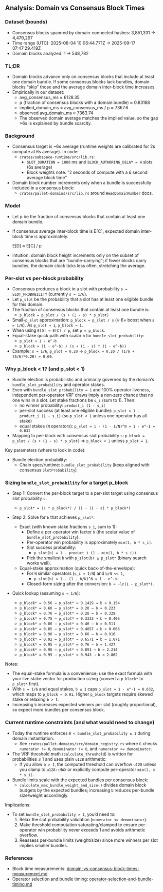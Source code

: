 ## Analysis: Domain vs Consensus Block Times

### Dataset (bounds)

- Consensus blocks spanned by domain-connected hashes: 3,851,331 → 4,470,297
- Time range (UTC): 2025-08-04 10:06:44.771Z → 2025-09-17 07:47:29.419Z
- Domain blocks analyzed: 1 → 548,782

### TL;DR

- Domain blocks advance only on consensus blocks that include at least one domain bundle. If some consensus blocks lack bundles, domain blocks "skip" those and the average domain inter-block time increases.
- Empirically in our dataset:
  - avg_consensus_ms ≈ 6128.35
  - p (fraction of consensus blocks with a domain bundle) ≈ 0.83168
  - implied_domain_ms = avg_consensus_ms / p ≈ 7367.6
  - observed avg_domain_ms ≈ 7363.74
  - The observed domain average matches the implied value, so the gap >6s is explained by bundle scarcity.

### Background

- Consensus target is ~6s average (runtime weights are calibrated for 2s compute at 6s average). In code:
  - `crates/subspace-runtime/src/lib.rs`:
    - `SLOT_DURATION = 1000` ms and `BLOCK_AUTHORING_DELAY = 4` slots (6s average)
    - Block weights note: "2 seconds of compute with a 6 second average block time"
- Domain block number increments only when a bundle is successfully included in a consensus block:
  - `crates/pallet-domains/src/lib.rs` around `HeadDomainNumber` docs.

### Model

- Let p be the fraction of consensus blocks that contain at least one domain bundle.
- If consensus average inter-block time is E[C], expected domain inter-block time is approximately:

  E[D] ≈ E[C] / p

- Intuition: domain block height increments only on the subset of consensus blocks that are "bundle-carrying"; if fewer blocks carry bundles, the domain clock ticks less often, stretching the average.

### Per-slot vs per-block probability

- Consensus produces a block in a slot with probability `s = SLOT_PROBABILITY` (currently `s = 1/6`).
- Let `p_slot` be the probability that a slot has at least one eligible bundle for this domain.
- The fraction of consensus blocks that contain at least one bundle is:
  - `p_block = p_slot / (s + (1 - s) * p_slot)`
- Small-`p_slot` approximation: `p_block ≈ p_slot / s` (≈ 6× boost when `s = 1/6`). As `p_slot → 1`, `p_block → 1`.
- When using `E[D] ≈ E[C] / p`, set `p = p_block`.
- Equal-stake quick path with scalar `b` for `bundle_slot_probability`:
  - `p_slot ≈ 1 - e^-b`
  - `p_block ≈ (1 - e^-b) / (s + (1 - s) * (1 - e^-b))`
- Example: `s = 1/6`, `p_slot = 0.20` → `p_block ≈ 0.20 / (1/6 + (5/6)*0.20) ≈ 0.60`.

### Why p_block < 1? (and p_slot < 1)

- Bundle election is probabilistic and primarily governed by the domain’s `bundle_slot_probability` and operator stakes.
- Even with `bundle_slot_probability = 1` and 100% operator liveness, independent per-operator VRF draws imply a non‑zero chance that no one wins in a slot. Let stake fractions be `s_i` (sum to 1). Then:
  - no winner probability: `product_i (1 - s_i)`
  - per-slot success (at least one eligible bundle): `p_slot = 1 - product_i (1 - s_i)` (so `p_slot < 1` unless one operator has all stake)
  - equal stakes (`N` operators): `p_slot ≈ 1 - (1 - 1/N)^N ≈ 1 - e^-1 ≈ 0.632`
- Mapping to per-block with consensus slot probability `s`: `p_block = p_slot / (s + (1 - s) * p_slot)` ⇒ `p_block < 1` unless `p_slot = 1`.

Key parameters (where to look in code):

- Bundle election probability:
  - Chain spec/runtime: `bundle_slot_probability` (keep aligned with consensus `SlotProbability`)

### Sizing `bundle_slot_probability` for a target p_block

- Step 1: Convert the per-block target to a per-slot target using consensus slot probability `s`:
  - `p_slot* = (s * p_block*) / (1 - (1 - s) * p_block*)`
- Step 2: Solve for `b` that achieves `p_slot*`.
  - Exact (with known stake fractions `s_i`, sum to 1):
    - Define a per-operator win factor `b` (the scalar value of `bundle_slot_probability`).
    - Per-operator win probability is approximately `min(1, b * s_i)`.
    - Slot success probability:
      - `p_slot(b) = 1 - product_i (1 - min(1, b * s_i))`.
    - Pick the smallest `b` with `p_slot(b) ≥ p_slot*` (binary search works well).
  - Equal-stake approximation (quick back-of-the-envelope):
    - For `N` similar operators (`s_i ≈ 1/N`) and `b/N << 1`,
      - `p_slot(b) ≈ 1 - (1 - b/N)^N ≈ 1 - e^-b`.
    - Closed-form sizing after the conversion: `b ≈ -ln(1 - p_slot*)`.

- Quick lookup (assuming `s = 1/6`):
  - `p_block* = 0.50 → p_slot* ≈ 0.1429 → b ≈ 0.154`
  - `p_block* = 0.60 → p_slot* = 0.20 → b ≈ 0.223`
  - `p_block* = 0.70 → p_slot* ≈ 0.28 → b ≈ 0.329`
  - `p_block* = 0.75 → p_slot* ≈ 0.3333 → b ≈ 0.405`
  - `p_block* = 0.80 → p_slot* = 0.40 → b ≈ 0.511`
  - `p_block* = 0.85 → p_slot* ≈ 0.4857 → b ≈ 0.665`
  - `p_block* = 0.90 → p_slot* = 0.60 → b ≈ 0.916`
  - `p_block* = 0.92 → p_slot* ≈ 0.6571 → b ≈ 1.071`
  - `p_block* = 0.95 → p_slot* = 0.76 → b ≈ 1.427`
  - `p_block* = 0.98 → p_slot* ≈ 0.891 → b ≈ 2.214`
  - `p_block* = 0.99 → p_slot* ≈ 0.943 → b ≈ 2.862`

Notes:

- The equal-stake formula is a convenience; use the exact formula with your live stake vector for production sizing (convert a `p_block*` to `p_slot*` first).
- With `s = 1/6` and equal stakes, `b ≤ 1` caps `p_slot ≈ 1 - e^-1 ≈ 0.632`, which maps to `p_block ≈ 0.91`. Higher `p_block` targets require skewed stake or relaxing `b > 1`.
- Increasing `b` increases expected winners per slot (roughly proportional), so expect more bundles per consensus block.

### Current runtime constraints (and what would need to change)

- Today the runtime enforces `0 < bundle_slot_probability ≤ 1` during domain instantiation:
  - See `crates/pallet-domains/src/domain_registry.rs` where it checks `numerator != 0`, `denominator != 0`, and `numerator <= denominator`.
- The VRF threshold math (`calculate_threshold`) is written for probabilities ≤ 1 and uses plain `u128` arithmetic:
  - If you allow `b > 1`, the computed threshold can overflow `u128` unless you clamp to `u128::MAX` or explicitly compute per-operator `min(1, b * s_i)`.
- Bundle limits scale with the expected bundles per consensus block:
  - `calculate_max_bundle_weight_and_size()` divides domain block budgets by the expected bundles; increasing `b` reduces per-bundle size/weight accordingly.

Implications:

- To set `bundle_slot_probability > 1`, you’d need to:
  1. Relax the slot probability validation (`numerator <= denominator`).
  2. Make threshold computation saturating/clamped to ensure per-operator win probability never exceeds 1 and avoids arithmetic overflow.
  3. Reassess per-bundle limits (weight/size) since more winners per slot implies smaller bundles.

### References

- Block time measurements: [domain-vs-consensus-block-times-measurement.md](domain-vs-consensus-block-times-measurement.md)
- Operator selection and bundle timing: [operator-selection-and-bundle-timing.md](operator-selection-and-bundle-timing.md)
